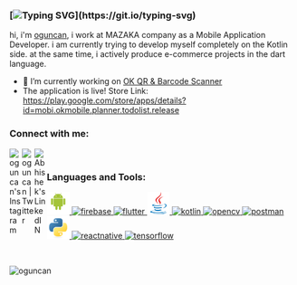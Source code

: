 ### [![Typing SVG](https://readme-typing-svg.herokuapp.com?size=18&duration=4000&center=true&vCenter=true&lines=Hello%2C+Im+Og%C3%BCn!)](https://git.io/typing-svg)

hi, i'm [oguncan](https://github.com/oguncan), i work at MAZAKA company as a Mobile Application Developer. i am currently trying to develop myself completely on the Kotlin side. at the same time, i actively produce e-commerce projects in the dart language.

- 🔭 I’m currently working on [OK QR & Barcode Scanner](https://github.com/oguncan/OK_QR_Barcode_Scanner) 
- The application is live! Store Link: https://play.google.com/store/apps/details?id=mobi.okmobile.planner.todolist.release

<h3 align="left">Connect with me:</h3>
<p align="left">
<a href="https://www.instagram.com/oguncanky/">
  <img align="left" alt="oguncan's Instagram" width="22px" src="https://raw.githubusercontent.com/hussainweb/hussainweb/main/icons/instagram.png" />
</a>
<a href="https://twitter.com/ogunackaya">
  <img align="left" alt="oguncan | Twitter" width="22px" src="https://raw.githubusercontent.com/peterthehan/peterthehan/master/assets/twitter.svg" />
</a>
<a href="https://www.linkedin.com/in/og%C3%BCn-can-kaya-230498120/">
  <img align="left" alt="Abhishek's LinkedIN" width="22px" src="https://raw.githubusercontent.com/peterthehan/peterthehan/master/assets/linkedin.svg" />
</a>
</p>

<br />

<h3 align="left">Languages and Tools:</h3>
<p align="left"> <a href="https://developer.android.com" target="_blank" rel="noreferrer"> <img src="https://raw.githubusercontent.com/devicons/devicon/master/icons/android/android-original-wordmark.svg" alt="android" width="40" height="40"/> </a> <a href="https://firebase.google.com/" target="_blank" rel="noreferrer"> <img src="https://www.vectorlogo.zone/logos/firebase/firebase-icon.svg" alt="firebase" width="40" height="40"/> </a> <a href="https://flutter.dev" target="_blank" rel="noreferrer"> <img src="https://www.vectorlogo.zone/logos/flutterio/flutterio-icon.svg" alt="flutter" width="40" height="40"/> </a> <a href="https://www.java.com" target="_blank" rel="noreferrer"> <img src="https://raw.githubusercontent.com/devicons/devicon/master/icons/java/java-original.svg" alt="java" width="40" height="40"/> </a> <a href="https://kotlinlang.org" target="_blank" rel="noreferrer"> <img src="https://www.vectorlogo.zone/logos/kotlinlang/kotlinlang-icon.svg" alt="kotlin" width="40" height="40"/> </a> <a href="https://opencv.org/" target="_blank" rel="noreferrer"> <img src="https://www.vectorlogo.zone/logos/opencv/opencv-icon.svg" alt="opencv" width="40" height="40"/> </a> <a href="https://postman.com" target="_blank" rel="noreferrer"> <img src="https://www.vectorlogo.zone/logos/getpostman/getpostman-icon.svg" alt="postman" width="40" height="40"/> </a> <a href="https://www.python.org" target="_blank" rel="noreferrer"> <img src="https://raw.githubusercontent.com/devicons/devicon/master/icons/python/python-original.svg" alt="python" width="40" height="40"/> </a> <a href="https://reactnative.dev/" target="_blank" rel="noreferrer"> <img src="https://reactnative.dev/img/header_logo.svg" alt="reactnative" width="40" height="40"/> </a> <a href="https://www.tensorflow.org" target="_blank" rel="noreferrer"> <img src="https://www.vectorlogo.zone/logos/tensorflow/tensorflow-icon.svg" alt="tensorflow" width="40" height="40"/> </a> </p>

<br />

<p align="left"> <img src="https://github-readme-stats.vercel.app/api?username=oguncan&count_private=true&show_icons=true&theme=radical" alt="oguncan" />
